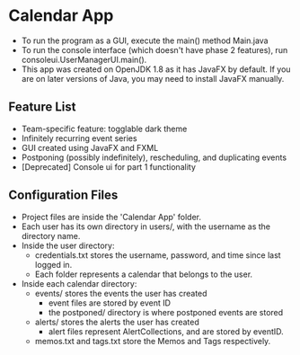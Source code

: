 # Calendar App
* To run the program as a GUI, execute the main() method Main.java
* To run the console interface (which doesn't have phase 2 features), run consoleui.UserManagerUI.main().
* This app was created on OpenJDK 1.8 as it has JavaFX by default. If you are on later versions of Java, you may need to install JavaFX manually.

## Feature List
* Team-specific feature: togglable dark theme
* Infinitely recurring event series
* GUI created using JavaFX and FXML
* Postponing (possibly indefinitely), rescheduling, and duplicating events
* [Deprecated] Console ui for part 1 functionality
## Configuration Files
* Project files are inside the 'Calendar App' folder.
* Each user has its own directory in users/, with the username as the directory name.
* Inside the user directory:
  * credentials.txt stores the username, password, and time since last logged in.
  * Each folder represents a calendar that belongs to the user.
* Inside each calendar directory:
  * events/ stores the events the user has created
    * event files are stored by event ID
    * the postponed/ directory is where postponed events are stored
  * alerts/ stores the alerts the user has created
    * alert files represent AlertCollections, and are stored by eventID.
  * memos.txt and tags.txt store the Memos and Tags respectively.
